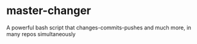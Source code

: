 # master-changer
A powerful bash script that changes-commits-pushes and much more, in many repos simultaneously
